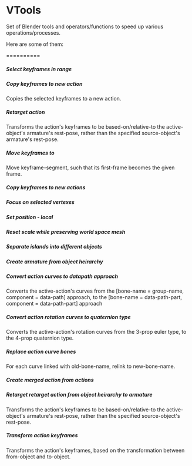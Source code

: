 # VTools
Set of Blender tools and operators/functions to speed up various operations/processes.

Here are some of them:

==========

##### Select keyframes in range

##### Copy keyframes to new action
Copies the selected keyframes to a new action.

##### Retarget action
Transforms the action's keyframes to be based-on/relative-to the active-object's armature's rest-pose, rather than the specified source-object's armature's rest-pose.

##### Move keyframes to
Move keyframe-segment, such that its first-frame becomes the given frame.

##### Copy keyframes to new actions

##### Focus on selected vertexes

##### Set position - local

##### Reset scale while preserving world space mesh

##### Separate islands into different objects

##### Create armature from object heirarchy

##### Convert action curves to datapath approach
Converts the active-action's curves from the [bone-name = group-name, component = data-path] approach, to the [bone-name = data-path-part, component = data-path-part] approach

##### Convert action rotation curves to quaternion type
Converts the active-action's rotation curves from the 3-prop euler type, to the 4-prop quaternion type.

##### Replace action curve bones
For each curve linked with old-bone-name, relink to new-bone-name.

##### Create merged action from actions

##### Retarget retarget action from object heirarchy to armature
Transforms the action's keyframes to be based-on/relative-to the active-object's armature's rest-pose, rather than the specified source-object's rest-pose.

##### Transform action keyframes
Transforms the action's keyframes, based on the transformation between from-object and to-object.